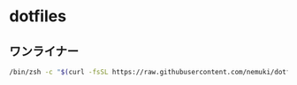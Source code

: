# dotfiles

## ワンライナー

```sh
/bin/zsh -c "$(curl -fsSL https://raw.githubusercontent.com/nemuki/dotfiles/main/shell/setup)"
```
